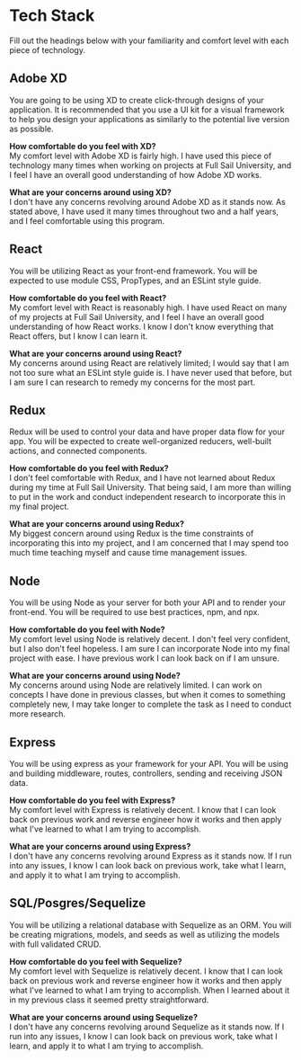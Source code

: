 # Tech Stack

Fill out the headings below with your familiarity and comfort level with each piece of technology.


## Adobe XD

You are going to be using XD to create click-through designs of your application. It is recommended that you use a UI kit for a visual framework to help you design your applications as similarly to the potential live version as possible.

**How comfortable do you feel with XD?**
<br> My comfort level with Adobe XD is fairly high. I have used this piece of technology many times when working on projects at Full Sail University, and I feel I have an overall good understanding of how Adobe XD works.

**What are your concerns around using XD?**
<br> I don't have any concerns revolving around Adobe XD as it stands now. As stated above, I have used it many times throughout two and a half years, and I feel comfortable using this program.

## React

You will be utilizing React as your front-end framework. You will be expected to use module CSS, PropTypes, and an ESLint style guide.

**How comfortable do you feel with React?**
<br> My comfort level with React is reasonably high. I have used React on many of my projects at Full Sail University, and I feel I have an overall good understanding of how React works. I know I don't know everything that React offers, but I know I can learn it.

**What are your concerns around using React?**
<br> My concerns around using React are relatively limited; I would say that I am not too sure what an ESLint style guide is. I have never used that before, but I am sure I can research to remedy my concerns for the most part.

## Redux

Redux will be used to control your data and have proper data flow for your app. You will be expected to create well-organized reducers, well-built actions, and connected components.

**How comfortable do you feel with Redux?**
<br> I don't feel comfortable with Redux, and I have not learned about Redux during my time at Full Sail University. That being said, I am more than willing to put in the work and conduct independent research to incorporate this in my final project.

**What are your concerns around using Redux?**
<br> My biggest concern around using Redux is the time constraints of incorporating this into my project, and I am concerned that I may spend too much time teaching myself and cause time management issues.

## Node

You will be using Node as your server for both your API and to render your front-end. You will be required to use best practices, npm, and npx.

**How comfortable do you feel with Node?**
<br> My comfort level using Node is relatively decent. I don't feel very confident, but I also don't feel hopeless. I am sure I can incorporate Node into my final project with ease. I have previous work I can look back on if I am unsure.

**What are your concerns around using Node?**
<br> My concerns around using Node are relatively limited. I can work on concepts I have done in previous classes, but when it comes to something completely new, I may take longer to complete the task as I need to conduct more research.

## Express

You will be using express as your framework for your API. You will be using and building middleware, routes, controllers, sending and receiving JSON data.

**How comfortable do you feel with Express?**
<br> My comfort level with Express is relatively decent. I know that I can look back on previous work and reverse engineer how it works and then apply what I've learned to what I am trying to accomplish.

**What are your concerns around using Express?**
<br> I don't have any concerns revolving around Express as it stands now. If I run into any issues, I know I can look back on previous work, take what I learn, and apply it to what I am trying to accomplish.

## SQL/Posgres/Sequelize

You will be utilizing a relational database with Sequelize as an ORM. You will be creating migrations, models, and seeds as well as utilizing the models with full validated CRUD.

**How comfortable do you feel with Sequelize?**
<br> My comfort level with Sequelize is relatively decent. I know that I can look back on previous work and reverse engineer how it works and then apply what I've learned to what I am trying to accomplish. When I learned about it in my previous class it seemed pretty straightforward.

**What are your concerns around using Sequelize?**
<br> I don't have any concerns revolving around Sequelize as it stands now. If I run into any issues, I know I can look back on previous work, take what I learn, and apply it to what I am trying to accomplish.
